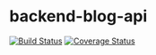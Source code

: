 # backend-blog-api
[![Build Status](https://travis-ci.com/maximeish/backend-blog-api.svg?branch=develop)](https://travis-ci.com/maximeish/backend-blog-api)
[![Coverage Status](https://coveralls.io/repos/github/maximeish/backend-blog-api/badge.svg?branch=develop)](https://coveralls.io/github/maximeish/backend-blog-api?branch=develop)

